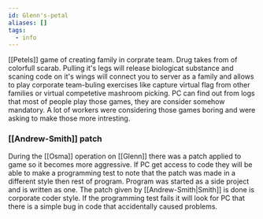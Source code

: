 ```yaml
---
id: Glenn's-petal
aliases: []
tags:
  - info
---
```

[[Petels]] game of creating family in corprate team. Drug takes from of colorfull scarab. Pulling it's legs will release biologicat substance and scaning code on it's wings will connect you to server as a family and allows to play corporate team-buling exercises like capture virtual flag from other families or virtual competetive mashroom picking. 
PC can find out from logs that most of people play those games, they are consider somehow mandatory. A lot of workers were considering those games boring and were asking to make those more intresting.

###  [[Andrew-Smith]] patch
During the [[Osma]] operation on [[Glenn]] there was a patch applied to game so it becomes more aggressive. If PC get access to code they will be able to make a programming test to note that the patch was made in a different style then rest of program. Program was started as a side project and is written as one. The patch given by [[Andrew-Smith|Smith]] is done is corporate coder style. If the programming test fails it will look for PC that there is a simple bug in code that accidentally caused problems. 



